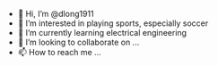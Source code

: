 - 👋 Hi, I’m @dlong1911
- 👀 I’m interested in playing sports, especially soccer
- 🌱 I’m currently learning electrical engineering
- 💞️ I’m looking to collaborate on ...
- 📫 How to reach me ...

<!---
dlong1911/dlong1911 is a ✨ special ✨ repository because its `README.md` (this file) appears on your GitHub profile.
You can click the Preview link to take a look at your changes.
--->
